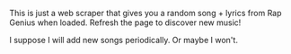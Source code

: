 This is just a web scraper that gives you a random song + lyrics from Rap Genius when loaded. Refresh the page to discover new music!

I suppose I will add new songs periodically. Or maybe I won't.
